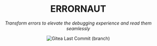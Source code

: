 <h1 align="center">ERRORNAUT</h1>

<p align="center"><em>Transform errors to elevate the debugging experience and read them seamlessly</em></p>

<div align="center">

![Gitea Last Commit (branch)](https://img.shields.io/gitea/last-commit/Mnichus3142/Erronaut/main)

</div>  